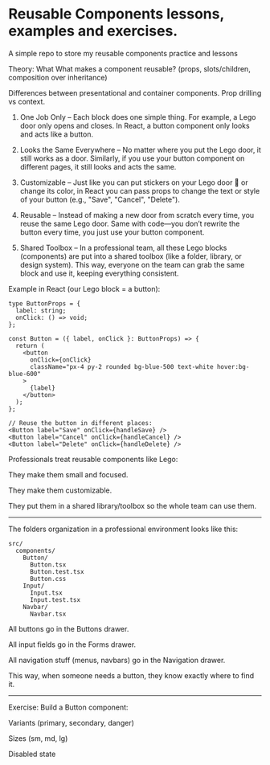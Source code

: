 # Reusable Components lessons, examples and exercises.

A simple repo to store my reusable components practice and lessons


Theory:
 What What makes a component reusable? (props, slots/children, composition over inheritance)

 Differences between presentational and container components.
 Prop drilling vs context.

1. One Job Only – Each block does one simple thing. For example, a Lego door only opens and closes. In React, a button component only looks and acts like a button.

2. Looks the Same Everywhere – No matter where you put the Lego door, it still works as a door. Similarly, if you use your button component on different pages, it still looks and acts the same.

3. Customizable – Just like you can put stickers on your Lego door 🚪 or change its color, in React you can pass props to change the text or style of your button (e.g., "Save", "Cancel", "Delete").

4. Reusable – Instead of making a new door from scratch every time, you reuse the same Lego door. Same with code—you don’t rewrite the button every time, you just use your button component.

5. Shared Toolbox – In a professional team, all these Lego blocks (components) are put into a shared toolbox (like a folder, library, or design system). This way, everyone on the team can grab the same block and use it, keeping everything consistent.

Example in React (our Lego block = a button):

```tsx
type ButtonProps = {
  label: string;
  onClick: () => void;
};

const Button = ({ label, onClick }: ButtonProps) => {
  return (
    <button
      onClick={onClick}
      className="px-4 py-2 rounded bg-blue-500 text-white hover:bg-blue-600"
    >
      {label}
    </button>
  );
};

// Reuse the button in different places:
<Button label="Save" onClick={handleSave} />
<Button label="Cancel" onClick={handleCancel} />
<Button label="Delete" onClick={handleDelete} />
```


Professionals treat reusable components like Lego:

They make them small and focused.

They make them customizable.

They put them in a shared library/toolbox so the whole team can use them.

---

The folders organization in a professional environment looks like this:

```tsx
src/
  components/
    Button/
      Button.tsx
      Button.test.tsx
      Button.css
    Input/
      Input.tsx
      Input.test.tsx
    Navbar/
      Navbar.tsx
```

All buttons go in the Buttons drawer.

All input fields go in the Forms drawer.

All navigation stuff (menus, navbars) go in the Navigation drawer.

This way, when someone needs a button, they know exactly where to find it.

---

Exercise:
 Build a Button component:

 Variants (primary, secondary, danger)

 Sizes (sm, md, lg)

 Disabled state